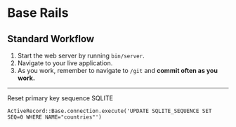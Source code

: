 # Base Rails

## Standard Workflow

 1. Start the web server by running `bin/server`.
 1. Navigate to your live application.
 1. As you work, remember to navigate to `/git` and **commit often as you work.**

---

Reset primary key sequence SQLITE

```
ActiveRecord::Base.connection.execute('UPDATE SQLITE_SEQUENCE SET SEQ=0 WHERE NAME="countries"')
```
